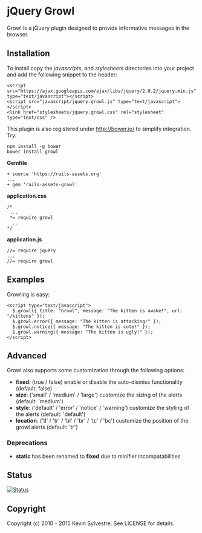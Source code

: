 # jQuery Growl

Growl is a jQuery plugin designed to provide informative messages in the browser.

## Installation

To install copy the *javascripts*, and *stylesheets* directories into your project and add the following snippet to the header:

    <script src="https://ajax.googleapis.com/ajax/libs/jquery/2.0.2/jquery.min.js" type="text/javascript"></script>
    <script src="javascript/jquery.growl.js" type="text/javascript"></script>
    <link href="stylesheets/jquery.growl.css" rel="stylesheet" type="text/css" />

This plugin is also registered under http://bower.io/ to simplify integration. Try:

    npm install -g bower
    bower install growl

**Gemfile**

    + source 'https://rails-assets.org'
    ...
    + gem 'rails-assets-growl'

**application.css**

    /*
     ...
     *= require growl
     ...
    */

**application.js**

    //= require jquery
    ...
    //= require growl


## Examples

Growling is easy:

    <script type="text/javascript">
      $.growl({ title: "Growl", message: "The kitten is awake!", url: "/kittens" });
      $.growl.error({ message: "The kitten is attacking!" });
      $.growl.notice({ message: "The kitten is cute!" });
      $.growl.warning({ message: "The kitten is ugly!" });
    </script>

## Advanced

Growl also supports some customization through the following options:

- **fixed**: (true / false) enable or disable the auto-dismiss functionality (default: false)
- **size**: ('small' / 'medium' / 'large') customize the sizing of the alerts (default: 'medium')
- **style**: ('default' / 'error' / 'notice' / 'warning') customize the styling of the alerts (default: 'default')
- **location**: ('tl' / 'tr' / 'bl' / 'br' / 'tc' / 'bc') customize the position of the growl alerts (default: 'tr')

### Deprecations

- **static** has been renamed to **fixed** due to minifier incompatabilities

## Status

[![Status](https://travis-ci.org/ksylvest/jquery-growl.png)](https://travis-ci.org/ksylvest/jquery-growl)

## Copyright

Copyright (c) 2010 - 2015 Kevin Sylvestre. See LICENSE for details.
